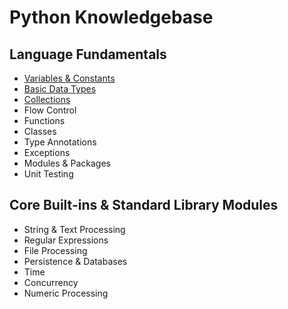# Python Knowledgebase

## Language Fundamentals

- [Variables & Constants](01-variables-and-constants.ipynb)
- [Basic Data Types](02-basic-data-types.ipynb)
- [Collections](03-collections.ipynb)
- Flow Control
- Functions
- Classes
- Type Annotations
- Exceptions
- Modules & Packages
- Unit Testing


## Core Built-ins & Standard Library Modules

- String & Text Processing
- Regular Expressions
- File Processing
- Persistence & Databases
- Time
- Concurrency
- Numeric Processing